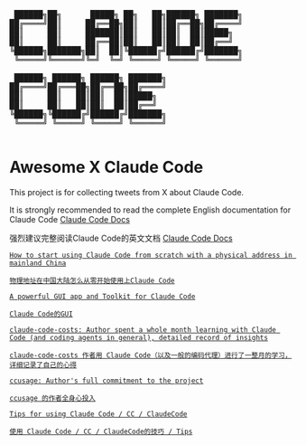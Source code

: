 <pre style="display: inline-block; text-align: left;">
 ██████╗██╗      █████╗ ██╗   ██╗██████╗ ███████╗
██╔════╝██║     ██╔══██╗██║   ██║██╔══██╗██╔════╝
██║     ██║     ███████║██║   ██║██║  ██║█████╗  
██║     ██║     ██╔══██║██║   ██║██║  ██║██╔══╝  
╚██████╗███████╗██║  ██║╚██████╔╝██████╔╝███████╗
 ╚═════╝╚══════╝╚═╝  ╚═╝ ╚═════╝ ╚═════╝ ╚══════╝
                                                  
 ██████╗ ██████╗ ██████╗ ███████╗                
██╔════╝██╔═══██╗██╔══██╗██╔════╝                
██║     ██║   ██║██║  ██║█████╗                  
██║     ██║   ██║██║  ██║██╔══╝                  
╚██████╗╚██████╔╝██████╔╝███████╗                
 ╚═════╝ ╚═════╝ ╚═════╝ ╚══════╝                
</pre>

# Awesome X Claude Code

This project is for collecting tweets from X about Claude Code.

It is strongly recommended to read the complete English documentation for Claude Code [Claude Code Docs](https://docs.anthropic.com/en/docs/claude-code/overview)

强烈建议完整阅读Claude Code的英文文档 [Claude Code Docs](https://docs.anthropic.com/en/docs/claude-code/overview)

[`How to start using Claude Code from scratch with a physical address in mainland China`](https://x.com/10k_ai/status/1935189386670588378)

[`物理地址在中国大陆怎么从零开始使用上Claude Code`](https://x.com/10k_ai/status/1935189386670588378)

[`A powerful GUI app and Toolkit for Claude Code`](https://x.com/mufeedvh/status/1935703290471149759)

[`Claude Code的GUI`](https://x.com/mufeedvh/status/1935703290471149759)

[`claude-code-costs: Author spent a whole month learning with Claude Code (and coding agents in general), detailed record of insights`](https://x.com/PhilippSpiess/status/1932923113995432242)

[`claude-code-costs 作者用 Claude Code（以及一般的编码代理）进行了一整月的学习，详细记录了自己的心得`](https://x.com/PhilippSpiess/status/1932923113995432242)

[`ccusage: Author's full commitment to the project`](https://x.com/ryoppippi/status/1935266850751074728)

[`ccusage 的作者全身心投入`](https://x.com/ryoppippi/status/1935266850751074728)

[`Tips for using Claude Code / CC / ClaudeCode`](https://x.com/10k_ai/status/1935915463663620159)

[`使用 Claude Code / CC / ClaudeCode的技巧 / Tips`](https://x.com/10k_ai/status/1935915463663620159)
